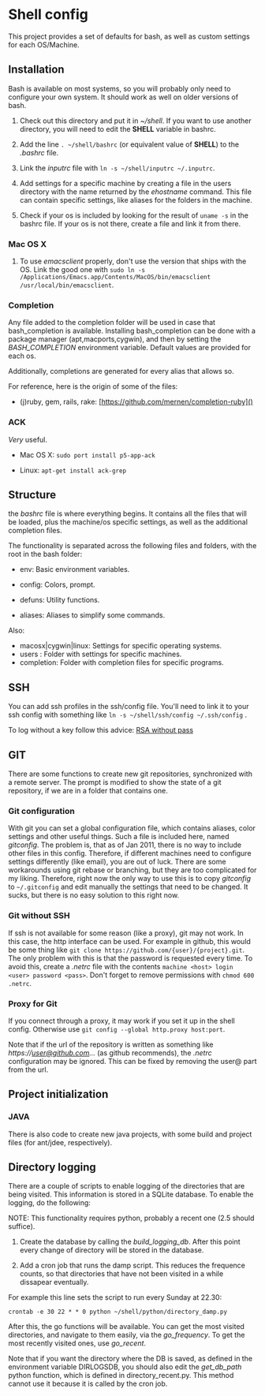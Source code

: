 # Shell config

This project provides a set of defaults for bash, as well as custom
settings for each OS/Machine.

## Installation

Bash is available on most systems, so you will probably only need to
configure your own system. It should work as well on older versions of
bash.

1. Check out this directory and put it in _~/shell_. If you want to use
another directory, you will need to edit the __SHELL__ variable in bashrc.

2. Add the line `. ~/shell/bashrc` (or equivalent value of __SHELL__) to
the _.bashrc_ file.

3. Link the _inputrc_ file with `ln -s ~/shell/inputrc ~/.inputrc`.

4. Add settings for a specific machine by creating a file in the users
directory with the name returned by the _ehostname_ command. This file
can contain specific settings, like aliases for the folders in the
machine.

5. Check if your os is included by looking for the result of `uname
-s` in the bashrc file. If your os is not there, create a file and
link it from there.

### Mac OS X

1. To use _emacsclient_ properly, don't use the version that ships
with the OS. Link the good one with `sudo ln -s
/Applications/Emacs.app/Contents/MacOS/bin/emacsclient
/usr/local/bin/emacsclient`.

### Completion

Any file added to the completion folder will be used in case that
bash\_completion is available. Installing bash\_completion can be done
with a package manager (apt,macports,cygwin), and then by setting the
_BASH\_COMPLETION_ environment variable. Default values are provided
for each os.

Additionally, completions are generated for every alias that allows
so.

For reference, here is the origin of some of the files:

- (j)ruby, gem, rails, rake:
  [https://github.com/mernen/completion-ruby]()

### ACK

_Very_ useful.

* Mac OS X: `sudo port install p5-app-ack`

* Linux: `apt-get install ack-grep`

## Structure

the _bashrc_ file is where everything begins. It contains all the files
that will be loaded, plus the machine/os specific settings, as well as
the additional completion files.

The functionality is separated across the following files and folders,
with the root in the bash folder:

* env: Basic environment variables.

* config: Colors, prompt.

* defuns: Utility functions.

* aliases: Aliases to simplify some commands.

Also:

* macosx|cygwin|linux: Settings for specific operating systems.
* users : Folder with settings for specific machines.
* completion: Folder with completion files for specific programs.

## SSH

You can add ssh profiles in the ssh/config file. You'll need to link
it to your ssh config with something like `ln -s ~/shell/ssh/config
~/.ssh/config` .

To log without a key follow this advice: [RSA without
pass](http://linuxproblem.org/art_9.html)

## GIT

There are some functions to create new git repositories, synchronized
with a remote server. The prompt is modified to show the state of a
git repository, if we are in a folder that contains one.

### Git configuration

With git you can set a global configuration file, which contains
aliases, color settings and other useful things. Such a file is
included here, named _gitconfig_. The problem is, that as of Jan 2011,
there is no way to include other files in this config. Therefore, if
different machines need to configure settings differently (like
email), you are out of luck. There are some workarounds using git
rebase or branching, but they are too complicated for my
liking. Therefore, right now the only way to use this is to copy
_gitconfig_ to `~/.gitconfig` and edit manually the settings that need
to be changed. It sucks, but there is no easy solution to this right
now.

### Git without SSH

If ssh is not available for some reason (like a proxy), git may not
work. In this case, the http interface can be used. For example in
github, this would be some thing like `git clone
https://github.com/{user}/{project}.git`. The only problem with
this is that the password is requested every time. To avoid this,
create a *.netrc* file with the contents `machine <host> login <user>
password <pass>`. Don't forget to remove permissions with `chmod 600
.netrc`.

### Proxy for Git

If you connect through a proxy, it may work if you set it up in the
shell config. Otherwise use `git config --global http.proxy
host:port`.

Note that if the url of the repository is written as something like
_https://user@github.com..._ (as github recommends), the _.netrc_
configuration may be ignored. This can be fixed by removing the user@
part from the url.

## Project initialization

### JAVA

There is also code to create new java projects, with some build and
project files (for ant/jdee, respectively).


## Directory logging

There are a couple of scripts to enable logging of the directories
that are being visited. This information is stored in a SQLite
database. To enable the logging, do the following:

NOTE: This functionality requires python, probably a recent one (2.5
should suffice).

1. Create the database by calling the *build_logging_db*. After this
point every change of directory will be stored in the database.

2. Add a cron job that runs the damp script. This reduces the
frequence counts, so that directories that have not been visited in a
while dissapear eventually.

For example this line sets the script to run every Sunday at 22.30:

`crontab -e 30 22 * * 0 python ~/shell/python/directory_damp.py`

After this, the go functions will be available. You can get the most
visited directories, and navigate to them easily, via the
*go_frequency*. To get the most recently visited ones, use *go_recent*.

Note that if you want the directory where the DB is saved, as defined
in the environment variable DIRLOGSDB, you should also edit the
*get_db_path* python function, which is defined in
directory_recent.py. This method cannot use it because it is called by
the cron job.
